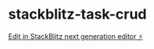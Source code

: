 # stackblitz-task-crud

[Edit in StackBlitz next generation editor ⚡️](https://stackblitz.com/~/github.com/ShubhamChaudhari9990/stackblitz-task-crud)